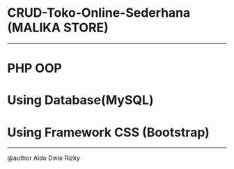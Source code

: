 # CRUD-Toko-Online-Sederhana (MALIKA STORE)
------------------------------------
# PHP OOP
# Using Database(MySQL)
# Using Framework CSS (Bootstrap)
------------------------------------
@author Aldo Dwie Rizky
